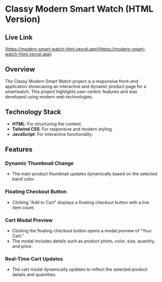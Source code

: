 # Classy Modern Smart Watch (HTML Version)

## Live Link
[https://modern-smart-watch-html.vercel.app](https://modern-smart-watch-html.vercel.app)

## Overview
The Classy Modern Smart Watch project is a responsive front-end application showcasing an interactive and dynamic product page for a smartwatch. This project highlights user-centric features and was developed using modern web technologies.

## Technology Stack
- **HTML**: For structuring the content.
- **Tailwind CSS**: For responsive and modern styling.
- **JavaScript**: For interactive functionality.

## Features

### Dynamic Thumbnail Change
- The main product thumbnail updates dynamically based on the selected band color.

### Floating Checkout Button
- Clicking "Add to Cart" displays a floating checkout button with a live item count.

### Cart Modal Preview
- Clicking the floating checkout button opens a modal preview of "Your Cart."
- The modal includes details such as product photo, color, size, quantity, and price.

### Real-Time Cart Updates
- The cart modal dynamically updates to reflect the selected product details and quantities.
